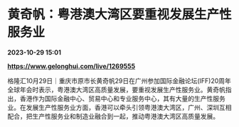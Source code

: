 # 黄奇帆：粤港澳大湾区要重视发展生产性服务业

**2023-10-29 15:01**

**https://www.gelonghui.com/live/1269555**

格隆汇10月29日｜重庆市原市长黄奇帆29日在广州参加国际金融论坛(IFF)20周年全球年会时表示，粤港澳大湾区高质量发展，要重视发展生产性服务业。黄奇帆指出，香港作为国际金融中心、贸易中心和专业服务中心，其有大量的生产性服务业。在发展生产性服务业方面，香港可以牵头引领粤港澳大湾区，广州、深圳互相配合，把生产性服务业和制造业融合到一起，推动粤港澳大湾区高质量发展。